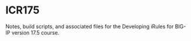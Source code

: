 # ICR175
Notes, build scripts, and associated files for the Developing iRules for BIG-IP version 17.5 course.
